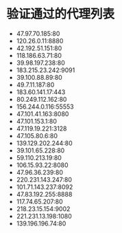 # 验证通过的代理列表

 - 47.97.70.185:80
 - 120.26.0.11:8880
 - 42.192.51.151:80
 - 118.186.63.71:80
 - 39.98.197.238:80
 - 183.215.23.242:9091
 - 39.100.88.89:80
 - 49.7.11.187:80
 - 183.60.141.17:443
 - 80.249.112.162:80
 - 156.244.0.116:55553
 - 47.101.41.163:8080
 - 47.101.153.1:80
 - 47.119.19.221:3128
 - 47.105.80.6:80
 - 139.129.202.244:80
 - 39.101.65.228:80
 - 59.110.213.19:80
 - 106.15.93.22:8080
 - 47.96.36.239:80
 - 220.231.143.247:80
 - 101.71.143.237:8092
 - 47.83.192.255:8888
 - 117.74.65.207:80
 - 218.23.15.154:9002
 - 221.231.13.198:1080
 - 139.196.196.74:80
